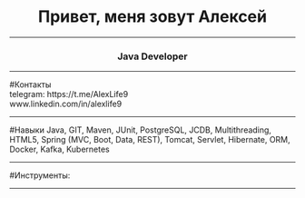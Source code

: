 <h1 align="center">Привет, меня зовут Алексей</a></h1>
<hr/>
<h3 align="center">Java Developer</h3>
<hr/>
#Контакты<br/>
telegram: https://t.me/AlexLife9<br/>
www.linkedin.com/in/alexlife9<br/>
<hr/>
#Навыки
Java, GIT, Maven, JUnit, PostgreSQL, JCDB, Multithreading, HTML5, Spring (MVC, Boot, Data, REST), Tomcat, Servlet, Hibernate, ORM, Docker, Kafka, Kubernetes 
<hr/>
#Инструменты:
<hr/>
